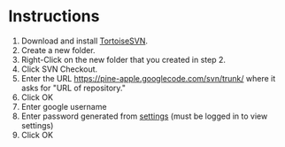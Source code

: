 # Instructions #

  1. Download and install [TortoiseSVN](http://tortoisesvn.tigris.org/).
  1. Create a new folder.
  1. Right-Click on the new folder that you created in step 2.
  1. Click SVN Checkout.
  1. Enter the URL https://pine-apple.googlecode.com/svn/trunk/ where it asks for "URL of repository."
  1. Click OK
  1. Enter google username
  1. Enter password generated from [settings](http://code.google.com/hosting/settings) (must be logged in to view settings)
  1. Click OK